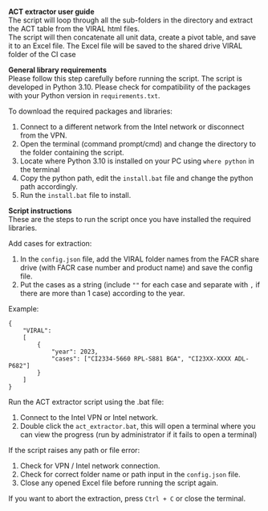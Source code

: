 **ACT extractor user guide**\
The script will loop through all the sub-folders in the directory and extract the ACT table from the VIRAL html files.\
The script will then concatenate all unit data, create a pivot table, and save it to an Excel file. The Excel file will be saved to the shared drive VIRAL folder of the CI case

**General library requirements**\
Please follow this step carefully before running the script.
The script is developed in Python 3.10.
Please check for compatibility of the packages with your Python version in `requirements.txt`.

To download the required packages and libraries:
1. Connect to a different network from the Intel network or disconnect from the VPN.
2. Open the terminal (command prompt/cmd) and change the directory to the folder containing the script.
3. Locate where Python 3.10 is installed on your PC using `where python` in the terminal
4. Copy the python path, edit the `install.bat` file and change the python path accordingly.
5. Run the `install.bat` file to install.

**Script instructions**\
These are the steps to run the script once you have installed the required libraries.

Add cases for extraction:
1. In the `config.json` file, add the VIRAL folder names from the FACR share drive (with FACR case number and product name) and save the config file.
2. Put the cases as a string (include `""` for each case and separate with `,` if there are more than 1 case) according to the year.

Example:
```
{
    "VIRAL":
    [
        {
            "year": 2023,
            "cases": ["CI2334-5660 RPL-S881 BGA", "CI23XX-XXXX ADL-P682"]
        }
    ]
}
```

Run the ACT extractor script using the .bat file:
1. Connect to the Intel VPN or Intel network.
2. Double click the `act_extractor.bat`, this will open a terminal where you can view the progress (run by administrator if it fails to open a terminal)

If the script raises any path or file error:
1. Check for VPN / Intel network connection.
2. Check for correct folder name or path input in the `config.json` file. 
3. Close any opened Excel file before running the script again.

If you want to abort the extraction, press `Ctrl + C` or close the terminal.